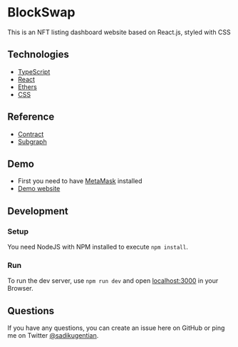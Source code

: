 # BlockSwap

This is an NFT listing dashboard website based on React.js, styled with CSS

## Technologies

- [TypeScript](https://www.typescriptlang.org/)
- [React](https://reactjs.org/)
- [Ethers](https://docs.ethers.io/v5/)
- [CSS](https://developer.mozilla.org/en-US/docs/Web/CSS)

## Reference

- [Contract](https://etherscan.io/address/0x4ea67aebb61f7ff6e15e237c8b79d29c41f750fd#code) 
- [Subgraph](https://thegraph.com/hosted-service/subgraph/vince0656/brand-central?version=current) 

## Demo
- First you need to have [MetaMask](https://metamask.io) installed
- [Demo website](https://block-swap.vercel.app/)

## Development

### Setup

You need NodeJS with NPM installed to execute `npm install`.

### Run

To run the dev server, use `npm run dev` and open [localhost:3000](https://localhost:3000) in your Browser.

## Questions

If you have any questions, you can create an issue here on GitHub or ping me on Twitter [@sadikugentian](https://twitter.com/sadikugentian).
